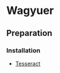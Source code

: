 # Wagyuer

## Preparation
### Installation
- [Tesseract](https://qiita.com/FukuharaYohei/items/e09049c8d312eaf166a5)
